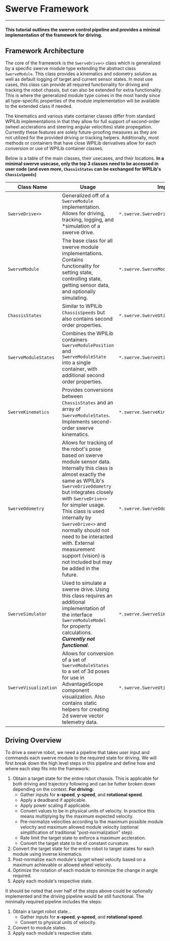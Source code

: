 # Swerve Framework
---
#### This tutorial outlines the swerve control pipeline and provides a minimal implementation of the framework for driving.

## Framework Architecture
The core of the framework is the `SwerveDrive<>` class which is generalized by a specific swerve module type extending the abstract class `SwerveModule`. This class provides a kinematics and odometry solution as well as default logging of target and current sensor states. In most use cases, this class can provide all required functionality for driving and tracking the robot chassis, but can also be extended for extra functionality. This is where the generalized module type comes in the most handy since all type-specific properties of the module implementation will be available to the extended class if needed.

The kinematics and various state container classes differ from standard WPILib implementations in that they allow for full support of second-order (wheel acclerations and steering angular velocities) state propegation. Currently these features are solely future-proofing measures as they are not utilized for the provided driving or tracking helpers. Additionally, most methods or containers that have close WPILib derivatives allow for each conversion or use of WPILib container classes.

Below is a table of the main classes, their usecases, and their locations. **In a minimal swerve usecase, only the top 3 classes need to be accessed in user code (and even more, `ChassisStates` can be exchanged for WPILib's `ChassisSpeeds`)**

| Class Name | Usage | Import Path | File |
| - | - | - | - |
| `SwerveDrive<>` | Generalized off of a `SwerveModule` implementation. Allows for driving, tracking, logging, and *simulation of a swerve drive. | `*.swerve.SwerveDrive` | SwerveDrive.java |
| `SwerveModule` | The base class for all swerve module implementations. Contains functionality for setting state, controlling state, getting sensor data, and optionally simulating. | `*.swerve.SwerveModule` | SwerveModule.java |
| `ChassisStates` | Similar to WPILib `ChassisSpeeds` but also contains second order properties. | `*.swerve.SwerveUtils.ChassisStates` | SwerveUtils.java |
| `SwerveModuleStates` | Combines the WPILib containers `SwerveModulePosition` and `SwerveModuleState` into a single container, with additional second order properties. | `*.swerve.SwerveUtils.SwerveModulePosition` | SwerveUtils.java |
| `SwerveKinematics` | Provides conversions between `ChassisStates` and an array of `SwerveModuleStates`. Implements second-order swerve kinematics. | `*.swerve.SwerveKinematics` | SwerveKinematics.java |
| `SwerveOdometry` | Allows for tracking of the robot's pose based on swerve module sensor data. Internally this class is almost exactly the same as WPILib's `SwerveDriveOdometry` but integrates closely with `SwerveDrive<>` for simpler usage. This class is used internally by `SwerveDrive<>` and normally should not need to be interacted with. External measurement support (vision) is not included but may be added in the future. | `*.swerve.SwerveOdometry` | SwerveOdometry.java |
| `SwerveSimulator` | Used to simulate a swerve drive. Using this class requires an additional implementation of the interface `SwerveModuleModel` for property calculations. _**Currently not functional**_. | `*.swerve.SwerveSimulator` | SwerveSimulator.java |
| `SwerveVisualization` | Allows for conversion of a set of `SwerveModuleStates` to a set of 3d poses for use in AdvantageScope component visualization. Also contains static helpers for creating 2d swerve vector telemetry data. | `*.swerve.SwerveUtils.SwerveVisualization` | SwerveUtils.java |

## Driving Overview
To drive a swerve robot, we need a pipeline that takes user input and commands each swerve module to the required state for driving. We will first break down the high level steps in this pipeline and define how and where each step fits into the framework:

1. Obtain a target state for the entire robot chassis. This is applicable for both driving and trajectory following and can be futher broken down depending on the context.
**For driving:**
    - Gather inputs for **x-speed**, **y-speed**, and **rotational speed**.
    - Apply a deadband if applicable.
    - Apply power scaling if applicable.
    - Convert values to be in physical units of velocity. In practice this means multiplying by the maximum expected velocity.
    - Pre-normalize velocities according to the maximum possible module velocity and maximum allowed module velocity (optional simplification of traditional "post-normalization" step).
    - Rate limit the target state to enforce a maximum accleration.
    - Convert the target state to be of constant curvature.
2. Convert the target state for the entire robot to target states for each module using inverse kinematics.
3. Post-normalize each module's target wheel velocity based on a maximum achievable or allowed wheel velocity.
4. Optimize the rotation of each module to minimize the change in angle required.
5. Apply each module's respective state.

It should be noted that over half of the steps above could be optionally implemented and the driving pipeline would be still functional. The minimally required pipeline includes the steps:

1. Obtain a target robot state...
    - Gather inputs for **x-speed**, **y-speed**, and **rotational speed**.
    - Convert to physical units of velocity.
2. Convert to module states.
3. Apply each module's respective state.
